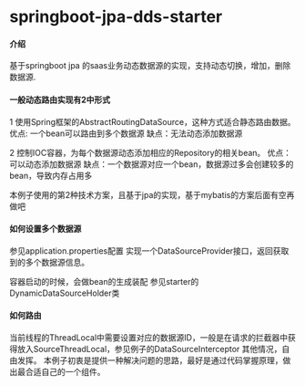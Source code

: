 # springboot-jpa-dds-starter

#### 介绍
基于springboot jpa 的saas业务动态数据源的实现，支持动态切换，增加，删除数据源.

#### 一般动态路由实现有2中形式
1 使用Spring框架的AbstractRoutingDataSource，这种方式适合静态路由数据。
  优点: 一个bean可以路由到多个数据源
  缺点：无法动态添加数据源
  
2 控制IOC容器，为每个数据源动态添加相应的Repository的相关bean。
  优点：可以动态添加数据源
  缺点：一个数据源对应一个bean，数据源过多会创建较多的bean，导致内存占用多
  
本例子使用的第2种技术方案，且基于jpa的实现，基于mybatis的方案后面有空再做吧


#### 如何设置多个数据源
参见application.properties配置
实现一个DataSourceProvider接口，返回获取到的多个数据源信息。

容器启动的时候，会做bean的生成装配
参见starter的DynamicDataSourceHolder类



#### 如何路由

当前线程的ThreadLocal中需要设置对应的数据源ID，一般是在请求的拦截器中获得放入SourceThreadLocal，参见例子的DataSourceInterceptor
其他情况，自由发挥。
本例子初衷是提供一种解决问题的思路，最好是通过代码掌握原理，做出最合适自己的一个组件。